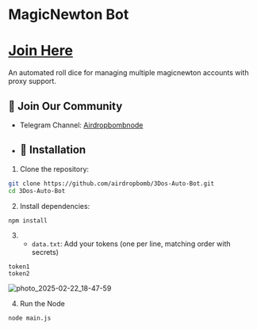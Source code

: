 # MagicNewton Bot

# [Join Here](https://magicnewton.com/portal?referral=bqhb9sqpmr8rw7ax)

An automated roll dice for managing multiple magicnewton accounts with proxy support.

## 📢 Join Our Community

- Telegram Channel: [Airdropbombnode](https://t.me/airdropbombnode)

- ## 🚀 Installation

1. Clone the repository:
```bash
git clone https://github.com/airdropbomb/3Dos-Auto-Bot.git
cd 3Dos-Auto-Bot
```

2. Install dependencies:
```bash
npm install
```

3.  - `data.txt`: Add your tokens (one per line, matching order with secrets)
   ```
   token1
   token2
   ```
![photo_2025-02-22_18-47-59](https://github.com/user-attachments/assets/59f826b5-e1ae-4f4c-a630-206fc3fca35b)

4. Run the Node
```bash
node main.js
```
